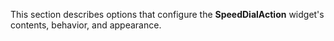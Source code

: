 <!--shortDescription-->
This section describes options that configure the **SpeedDialAction** widget's contents, behavior, and appearance.
<!--/shortDescription-->

<!--fullDescription-->
<!--/fullDescription-->